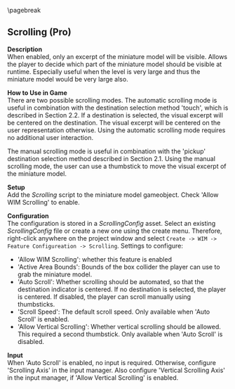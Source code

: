 
\pagebreak

## Scrolling  (Pro)

<!-- TODO: image -->
**Description**  
When enabled, only an excerpt of the miniature model will be visible. Allows the player to decide which part of the miniature model should be visible at runtime. Especially useful when the level is very large and thus the miniature model would be very large also.

**How to Use in Game**  
There are two possible scrolling modes. The automatic  scrolling mode is useful in combination with the destination selection method 'touch', which is described in Section 2.2. If a destination is selected, the visual excerpt will
be centered on the destination. The visual excerpt will be centered on the user representation otherwise. Using the automatic scrolling mode requires no additional user interaction.  

The manual scrolling mode is useful in combination with the 'pickup' destination selection method described in Section
2.1. Using the manual scrolling mode, the user can use a thumbstick to move the visual excerpt of the miniature model.

**Setup**  
Add the *Scrolling* script to the miniature model gameobject. Check 'Allow WIM Scrolling' to enable.

**Configuration**  
The configuration is stored in a *ScrollingConfig* asset. Select an existing *ScrollingConfig* file or create a new one using the create menu. Therefore, right-click anywhere on the project window and select `Create -> WIM -> Feature Configureation -> Scrolling`. Settings to configure:

* 'Allow WIM Scrolling': whether this feature is enabled
* 'Active Area Bounds': Bounds of the box collider the player can use to grab the miniature model.
* 'Auto Scroll': Whether scrolling should be automated, so that the destination indicator is centered. If no destination is selected, the player is centered. If disabled, the player can scroll manually using thumbsticks.
* 'Scroll Speed': The default scroll speed. Only available when 'Auto Scroll' is enabled.
* 'Allow Vertical Scrolling': Whether vertical scrolling should be allowed. This required a second thumbstick. Only available when 'Auto Scroll' is disabled.

**Input**  
When 'Auto Scroll' is enabled, no input is required. Otherwise, configure 'Scrolling Axis' in the input manager. Also configure 'Vertical Scrolling Axis' in the input manager, if 'Allow Vertical Scrolling' is enabled.
